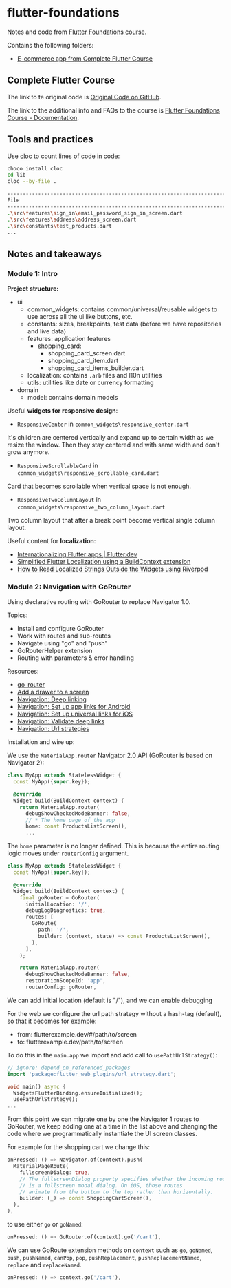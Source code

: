 # flutter-foundations

Notes and code from [Flutter Foundations course](https://pro.codewithandrea.com/flutter-foundations).

Contains the following folders:

- [E-commerce app from Complete Flutter Course](./ecommerce_app)

## Complete Flutter Course

The link to te original code is [Original Code on GitHub](https://github.com/bizz84/complete-flutter-course).

The link to the additional info and FAQs to the course is [Flutter Foundations Course - Documentation](https://docs.page/bizz84/complete-flutter-course).

## Tools and practices

Use [cloc](https://github.com/AlDanial/cloc?tab=readme-ov-file#install-via-package-manager) to count lines of code in code:

```sh
choco install cloc
cd lib
cloc --by-file .

------------------------------------------------------------------------------------------------------------------------
File                                                                                 blank        comment           code
------------------------------------------------------------------------------------------------------------------------
.\src\features\sign_in\email_password_sign_in_screen.dart                               14             20            147
.\src\features\address\address_screen.dart                                              14             17            132
.\src\constants\test_products.dart                                                       1              1            121
...
```

## Notes and takeaways

### Module 1: Intro

**Project structure:**

- ui
  - common_widgets: contains common/universal/reusable widgets to use across all the ui like buttons, etc.
  - constants: sizes, breakpoints, test data (before we have repositories and live data)
  - features: application features
    - shopping_card:
      - shopping_card_screen.dart
      - shopping_card_item.dart
      - shopping_card_items_builder.dart
  - localization: contains `.arb` files and l10n utilities
  - utils: utilities like date or currency formatting
- domain
  - model: contains domain models

Useful **widgets for responsive design**:

- `ResponsiveCenter` in `common_widgets\responsive_center.dart`

It's children are centered vertically and expand up to certain width as we resize the window.
Then they stay centered and with same width and don't grow anymore.

- `ResponsiveScrollableCard` in `common_widgets\responsive_scrollable_card.dart`

Card that becomes scrollable when vertical space is not enough.

- `ResponsiveTwoColumnLayout` in `common_widgets\responsive_two_column_layout.dart`

Two column layout that after a break point become vertical single column layout.

Useful content for **localization**:

- [Internationalizing Flutter apps | Flutter.dev](https://docs.flutter.dev/development/accessibility-and-localization/internationalization)
- [Simplified Flutter Localization using a BuildContext extension](https://codewithandrea.com/articles/flutter-localization-build-context-extension/)
- [How to Read Localized Strings Outside the Widgets using Riverpod](https://codewithandrea.com/articles/app-localizations-outside-widgets-riverpod/)

### Module 2: Navigation with GoRouter

Using declarative routing with GoRouter to replace Navigator 1.0.

Topics:

- Install and configure GoRouter
- Work with routes and sub-routes
- Navigate using "go" and "push"
- GoRouterHelper extension
- Routing with parameters & error handling

Resources:

- [go_router](https://pub.dev/packages/go_router)
- [Add a drawer to a screen](https://docs.flutter.dev/cookbook/design/drawer)
- [Navigation: Deep linking](https://docs.flutter.dev/ui/navigation/deep-linking)
- [Navigation: Set up app links for Android](https://docs.flutter.dev/cookbook/navigation/set-up-app-links)
- [Navigation: Set up universal links for iOS](https://docs.flutter.dev/cookbook/navigation/set-up-universal-links)
- [Navigation: Validate deep links](https://docs.flutter.dev/tools/devtools/deep-links)
- [Navigation: Url strategies](https://docs.flutter.dev/ui/navigation/url-strategies)

Installation and wire up:

We use the `MaterialApp.router` Navigator 2.0 API (GoRouter is based on Navigator 2):

```dart
class MyApp extends StatelessWidget {
  const MyApp({super.key});

  @override
  Widget build(BuildContext context) {
    return MaterialApp.router(
      debugShowCheckedModeBanner: false,
      // * The home page of the app
      home: const ProductsListScreen(),
      ...
```

The `home` parameter is no longer defined. This is because the entire routing logic moves under `routerConfig` argument.

```dart
class MyApp extends StatelessWidget {
  const MyApp({super.key});

  @override
  Widget build(BuildContext context) {
    final goRouter = GoRouter(
      initialLocation: '/',
      debugLogDiagnostics: true,
      routes: [
        GoRoute(
          path: '/',
          builder: (context, state) => const ProductsListScreen(),
        ),
      ],
    );

    return MaterialApp.router(
      debugShowCheckedModeBanner: false,
      restorationScopeId: 'app',
      routerConfig: goRouter,
```

We can add initial location (default is "/"), and we can enable debugging

For the web we configure the url path strategy without a hash-tag (default), so that it becomes for example:

- from: flutterexample.dev/#/path/to/screen
- to: flutterexample.dev/path/to/screen

To do this in the `main.app` we import and add call to `usePathUrlStrategy()`:

```dart
// ignore: depend_on_referenced_packages
import 'package:flutter_web_plugins/url_strategy.dart';

void main() async {
  WidgetsFlutterBinding.ensureInitialized();
  usePathUrlStrategy();
...
```

From this point we can migrate one by one the Navigator 1 routes to GoRouter, we keep adding one at a time in the list above and changing the code where we programmatically instantiate the UI screen classes.

For example for the shopping cart we change this:

```dart
onPressed: () => Navigator.of(context).push(
  MaterialPageRoute(
    fullscreenDialog: true,
    // The fullscreenDialog property specifies whether the incoming route
    // is a fullscreen modal dialog. On iOS, those routes
    // animate from the bottom to the top rather than horizontally.
    builder: (_) => const ShoppingCartScreen(),
  ),
),
```

to use either `go` or `goNamed`:

```dart
onPressed: () => GoRouter.of(context).go('/cart'),
```

We can use GoRoute extension methods on `context` such as `go`, `goNamed`, `push`, `pushNamed`, `canPop`, `pop`, `pushReplacement`, `pushReplacementNamed`, `replace` and `replaceNamed`.

```dart
onPressed: () => context.go('/cart'),
```
